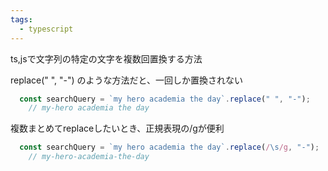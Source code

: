 ```yaml
---
tags:
  - typescript
---
```

ts,jsで文字列の特定の文字を複数回置換する方法

replace(" ", "-") のような方法だと、一回しか置換されない
```ts
  const searchQuery = `my hero academia the day`.replace(" ", "-");
	// my-hero academia the day
```

複数まとめてreplaceしたいとき、正規表現の/gが便利
```ts
  const searchQuery = `my hero academia the day`.replace(/\s/g, "-");
	// my-hero-academia-the-day
```